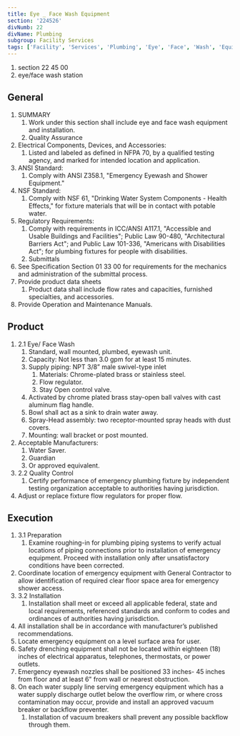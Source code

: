 ```yaml
---
title: Eye _ Face Wash Equipment
section: '224526'
divNumb: 22
divName: Plumbing
subgroup: Facility Services
tags: ['Facility', 'Services', 'Plumbing', 'Eye', 'Face', 'Wash', 'Equipment']
---
```


   1. section 22 45 00
   1. eye/face wash station

## General

1. SUMMARY
   1. Work under this section shall include eye and face wash equipment and installation.
	1. Quality Assurance
2. Electrical Components, Devices, and Accessories:
      1. Listed and labeled as defined in NFPA 70, by a qualified testing agency, and marked for intended location and application.
3. ANSI Standard:
      1. Comply with ANSI Z358.1, "Emergency Eyewash and Shower Equipment."
4. NSF Standard:
      1. Comply with NSF 61, "Drinking Water System Components - Health Effects," for fixture materials that will be in contact with potable water.
5. Regulatory Requirements:
      1. Comply with requirements in ICC/ANSI A117.1, "Accessible and Usable Buildings and Facilities"; Public Law 90-480, "Architectural Barriers Act"; and Public Law 101-336, "Americans with Disabilities Act"; for plumbing fixtures for people with disabilities.
	1. Submittals
6. See Specification Section 01 33 00 for requirements for the mechanics and administration of the submittal process.
7. Provide product data sheets
	1. Product data shall include flow rates and capacities, furnished specialties, and accessories.
8. Provide Operation and Maintenance Manuals. 
## Product
1. 2.1 Eye/ Face Wash
   1. Standard, wall mounted, plumbed, eyewash unit. 
	1. Capacity: Not less than 3.0 gpm for at least 15 minutes. 
	2. Supply piping: NPT 3/8” male swivel-type inlet
		1. Materials: Chrome-plated brass or stainless steel.
		2. Flow regulator.
		3. Stay Open control valve.
	3. Activated by chrome plated brass stay-open ball valves with cast aluminum flag handle.
	4. Bowl shall act as a sink to drain water away.
	5. Spray-Head assembly: two receptor-mounted spray heads with dust covers. 
	6. Mounting: wall bracket or post mounted.
2. Acceptable Manufacturers:
	1. Water Saver.
	2. Guardian
	3. Or approved equivalent.
1. 2.2 Quality Control
   1. Certify performance of emergency plumbing fixture by independent testing organization acceptable to authorities having jurisdiction. 
2. Adjust or replace fixture flow regulators for proper flow. 


## Execution

1. 3.1 Preparation
   1. Examine roughing-in for plumbing piping systems to verify actual locations of piping connections prior to installation of emergency equipment. Proceed with installation only after unsatisfactory conditions have been corrected.
2. Coordinate location of emergency equipment with General Contractor to allow identification of required clear floor space area for emergency shower access.
1. 3.2 Installation
   1. Installation shall meet or exceed all applicable federal, state and local requirements, referenced standards and conform to codes and ordinances of authorities having jurisdiction. 
2. All installation shall be in accordance with manufacturer’s published recommendations.
3. Locate emergency equipment on a level surface area for user.
4. Safety drenching equipment shall not be located within eighteen (18) inches of electrical apparatus, telephones, thermostats, or power outlets.
5. Emergency eyewash nozzles shall be positioned 33 inches- 45 inches from floor and at least 6" from wall or nearest obstruction.
6. On each water supply line serving emergency equipment which has a water supply discharge outlet below the overflow rim, or where cross contamination may occur, provide and install an approved vacuum breaker or backflow preventer. 
	1. Installation of vacuum breakers shall prevent any possible backflow through them.

